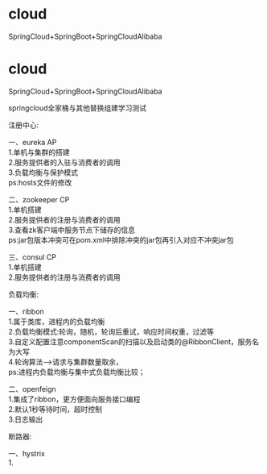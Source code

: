# cloud
SpringCloud+SpringBoot+SpringCloudAlibaba  
  
# cloud
SpringCloud+SpringBoot+SpringCloudAlibaba  
  
springcloud全家桶与其他替换组建学习测试  
  
注册中心: 
  
一、eureka  AP  
1.单机与集群的搭建  
2.服务提供者的入驻与消费者的调用  
3.负载均衡与保护模式  
ps:hosts文件的修改  

二、zookeeper  CP  
1.单机搭建  
2.服务提供者的注册与消费者的调用  
3.查看zk客户端中服务节点下储存的信息  
ps:jar包版本冲突可在pom.xml中排除冲突的jar包再引入对应不冲突jar包  

三、consul  CP  
1.单机搭建  
2.服务提供者的注册与消费者的调用  
  
  
负载均衡:  
  
一、ribbon  
1.属于类库，进程内的负载均衡  
2.负载均衡模式:轮询，随机，轮询后重试，响应时间权重，过滤等  
3.自定义配置注意componentScan的扫描以及启动类的@RibbonClient，服务名为大写  
4.轮询算法-->请求与集群数量取余，  
ps:进程内负载均衡与集中式负载均衡比较；  
  
二、openfeign  
1.集成了ribbon，更方便面向服务接口编程  
2.默认1秒等待时间，超时控制  
3.日志输出  
  
  
断路器:  
  
一、hystrix  
1.  